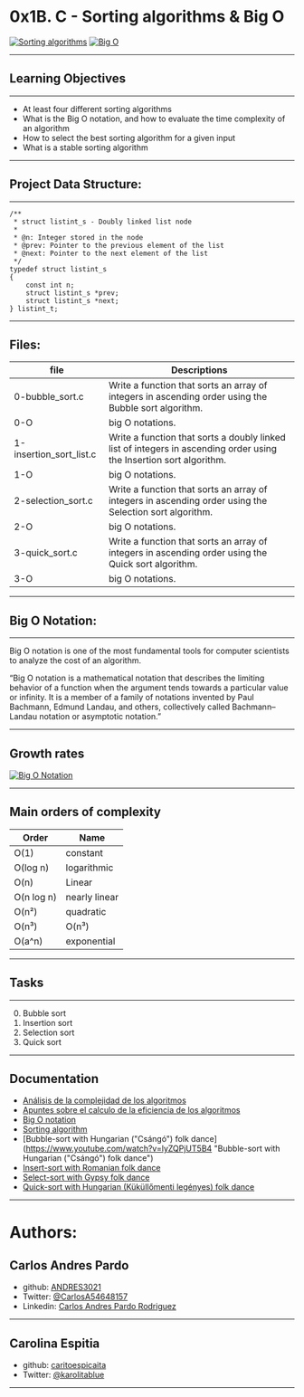 # 0x1B. C - Sorting algorithms & Big O


[![Sorting algorithms](https://embed-ssl.wistia.com/deliveries/70d6f4e10e2badb5ef394f00c17ad2bc1c14f6e7.jpg "Sorting algorithms")](https://www.google.com/url?sa=i&url=https%3A%2F%2Fbrilliant.org%2Fwiki%2Fsorting-algorithms%2F&psig=AOvVaw0a9MvRncyPY29Vo9XzDni6&ust=1645131404269000&source=images&cd=vfe&ved=0CAgQjRxqFwoTCICD7pyOhfYCFQAAAAAdAAAAABAD "Sorting algorithms")
[![Big O](https://miro.medium.com/max/1400/1*dwCxeqLXgUsNuX0De8T9CQ.png "Big O")](https://www.google.com/url?sa=i&url=https%3A%2F%2Fmedium.com%2F%40cmlavin7%2Flets-sort-this-out-mergesort-algorithm-6019e570cc25&psig=AOvVaw2fyQjolmoedU4l4iIcUZtM&ust=1645131509027000&source=images&cd=vfe&ved=0CAgQjRxqFwoTCPCo282OhfYCFQAAAAAdAAAAABAJ "Big O")


---
## Learning Objectives
---
- At least four different sorting algorithms
- What is the Big O notation, and how to evaluate the time complexity of an algorithm
- How to select the best sorting algorithm for a given input
- What is a stable sorting algorithm
---
## Project Data Structure:
---
```
/**
 * struct listint_s - Doubly linked list node
 *
 * @n: Integer stored in the node
 * @prev: Pointer to the previous element of the list
 * @next: Pointer to the next element of the list
 */
typedef struct listint_s
{
    const int n;
    struct listint_s *prev;
    struct listint_s *next;
} listint_t;
```
---
## Files:
|  file |  Descriptions |
| ------------ | ------------ |
|  0-bubble_sort.c |  Write a function that sorts an array of integers in ascending order using the Bubble sort algorithm.|
|  0-O | big O notations. |
| 1-insertion_sort_list.c  | Write a function that sorts a doubly linked list of integers in ascending order using the Insertion sort algorithm. |
| 1-O  |big O notations.  |
|2-selection_sort.c   |  Write a function that sorts an array of integers in ascending order using the Selection sort algorithm.|
| 2-O  |  big O notations.|
| 3-quick_sort.c  |  Write a function that sorts an array of integers in ascending order using the Quick sort algorithm.|
|3-O |  big O notations.

------------


## Big O Notation:
---

Big O notation is one of the most fundamental tools for computer scientists to analyze the cost of an algorithm.

“Big O notation is a mathematical notation that describes the limiting behavior of a function when the argument tends towards a particular value or infinity. It is a member of a family of notations invented by Paul Bachmann, Edmund Landau, and others, collectively called Bachmann–Landau notation or asymptotic notation.”

------------
## Growth rates


[![Big O Notation](https://cdn-images-1.medium.com/max/650/1*6mpaXFsrRPFXSKXK5Qgm8w.png "Big O Notation")](https://www.google.com/url?sa=i&url=https%3A%2F%2Ftowardsai.net%2Fp%2Fl%2Fbig-o-notation-what-is-it&psig=AOvVaw2lhN2mloH29oqofnE9are_&ust=1645129794856000&source=images&cd=vfe&ved=0CAgQjRxqFwoTCIiszZ2IhfYCFQAAAAAdAAAAABAD "Big O Notation")

------------
## Main orders of complexity
|Order   |  Name |
| ------------ | ------------ |
| O(1)  |  constant |
|  O(log n) |  logarithmic |
|  O(n) |  Linear  |
| O(n log n)| nearly linear  |
| O(n²) |  quadratic  |
| O(n³)  |  O(n³) |
|  O(a^n) |exponential   |

---
## Tasks
---
0. Bubble sort
1. Insertion sort
2. Selection sort
3. Quick sort

------------
## Documentation
- [Análisis de la complejidad de los algoritmos](https://www.cs.us.es/~jalonso/cursos/i1m-19/temas/tema-28.html "Análisis de la complejidad de los algoritmos")
- [Apuntes sobre el calculo de la eficiencia de los algoritmos](http://webdiis.unizar.es/asignaturas/AB/material/varios/eficiencia.pdf "Apuntes sobre el c´alculo de la eficiencia de los algoritmos")
- [Big O notation](https://en.wikipedia.org/wiki/Big_O_notation "Big O notation")
- [Sorting algorithm](https://en.wikipedia.org/wiki/Sorting_algorithm "Sorting algorithm")
- [Bubble-sort with Hungarian ("Csángó") folk dance](https://www.youtube.com/watch?v=lyZQPjUT5B4 "Bubble-sort with Hungarian ("Csángó") folk dance")
- [Insert-sort with Romanian folk dance](https://www.youtube.com/watch?v=ROalU379l3U "Insert-sort with Romanian folk dance")
- [Select-sort with Gypsy folk dance](https://www.youtube.com/watch?v=Ns4TPTC8whw "Select-sort with Gypsy folk dance")
- [Quick-sort with Hungarian (Küküllőmenti legényes) folk dance](https://www.youtube.com/watch?v=ywWBy6J5gz8 "Quick-sort with Hungarian (Küküllőmenti legényes) folk dance")
------------



# Authors:
##   Carlos Andres Pardo

- github:  [ANDRES3021](https://github.com/ANDRES3021) 
- Twitter: [@CarlosA54648157](https://twitter.com/CarlosA54648157:// "@CarlosA54648157")
- Linkedin: [Carlos Andres Pardo Rodriguez](https://www.linkedin.com/in/carlos-andres-pardo-rodriguez-8bbb90202/ "Carlos Andres Pardo Rodriguez")
------------
## Carolina Espitia
 - github: [caritoespicaita](https://github.com/caritoespicaita)
 - Twitter: [@karolitablue](https://twitter.com/karolitablue "@karolitablue")

------------